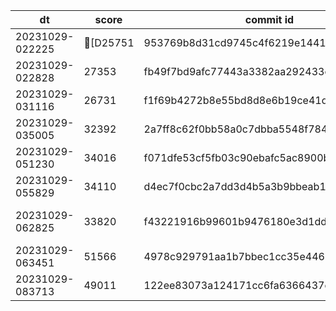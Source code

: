 |dt|score|commit id|change log|
|--|--|--|--|
|20231029-022225|[D25751|953769b8d31cd9745c4f6219e1441352f853171d|initial|
|20231029-022828|27353|fb49f7bd9afc77443a3382aa292433c1eb147708|initial|
|20231029-031116|26731|f1f69b4272b8e55bd8d8e6b19ce41d590cbc959d|alp pattern|
|20231029-035005|32392|2a7ff8c62f0bb58a0c7dbba5548f7844dbe90339|admin prepare|
|20231029-051230|34016|f071dfe53cf5fb03c90ebafc5ac8900b7d130373|svg|
|20231029-055829|34110|d4ec7f0cbc2a7dd3d4b5a3b9bbeab1aef9fb1fa0|direct write pdf|
|20231029-062825|33820|f43221916b99601b9476180e3d1dd6d6f34a87f8|remove GetAnnouncementList-transaction|
|20231029-063451|51566|4978c929791aa1b7bbec1cc35e446677e86b1533|mysql appserver3|
|20231029-083713|49011|122ee83073a124171cc6fa6366437c1abe4b9b8e|GetGrades n^2 -> n+1|
